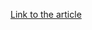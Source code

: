 [Link to the article](https://thehackernews.com/2025/02/winnti-apt41-targets-japanese-firms-in.html)
